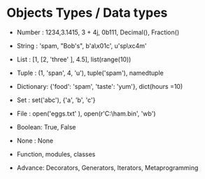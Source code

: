 #  Objects  Types / Data types

- Number : 1234,3.1415, 3 + 4j, 0b111, Decimal(), Fraction()

- String : 'spam, "Bob's", b'a\x01c', u'sp\xc4m'

- List : [1, [2, 'three' ], 4.5], list(range(10))

- Tuple : (1, 'span', 4, 'u'), tuple('spam'), namedtuple

- Dictionary: {'food': 'spam', 'taste': 'yum'}, dict(hours =10)

- Set : set('abc'), {'a', 'b', 'c'}

- File : open('eggs.txt' ), open(r'C:\ham.bin', 'wb')

- Boolean: True, False

- None : None

- Function, modules, classes

- Advance: Decorators, Generators, Iterators, Metaprogramming
